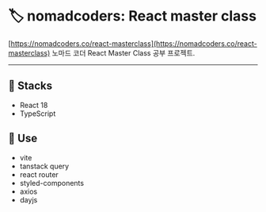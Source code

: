 # 🏷 nomadcoders: React master class
[https://nomadcoders.co/react-masterclass](https://nomadcoders.co/react-masterclass)
노마드 코더 React Master Class 공부 프로젝트.

---
## 💭 Stacks
- React 18
- TypeScript

## 💬 Use
- vite
- tanstack query
- react router
- styled-components
- axios
- dayjs
